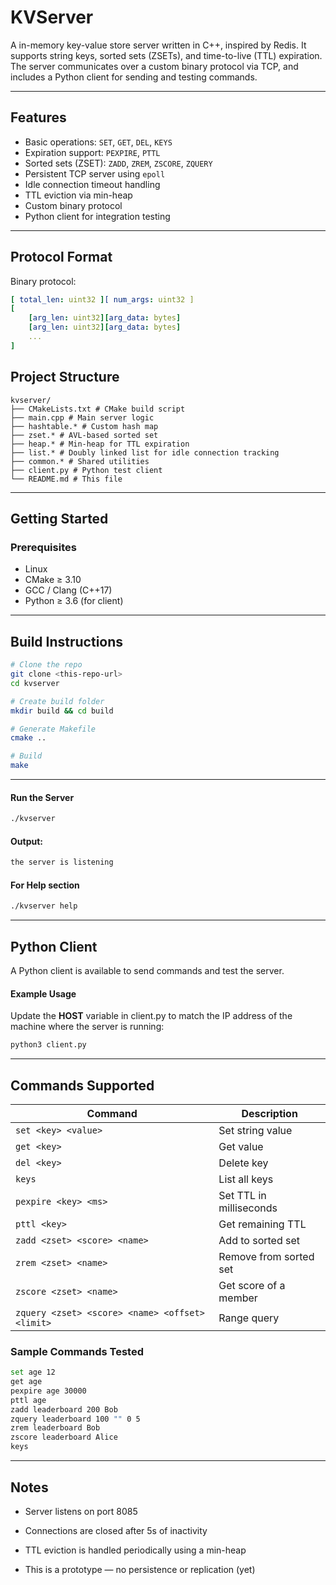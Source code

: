 # KVServer

A in-memory key-value store server written in C++, inspired by Redis.
It supports string keys, sorted sets (ZSETs), and time-to-live (TTL) expiration.
The server communicates over a custom binary protocol via TCP, and includes a Python client for sending and testing commands.

---

## Features

- Basic operations: `SET`, `GET`, `DEL`, `KEYS`
- Expiration support: `PEXPIRE`, `PTTL`
- Sorted sets (ZSET): `ZADD`, `ZREM`, `ZSCORE`, `ZQUERY`
- Persistent TCP server using `epoll`
- Idle connection timeout handling
- TTL eviction via min-heap
- Custom binary protocol
- Python client for integration testing

---

## Protocol Format

Binary protocol:
```yaml
[ total_len: uint32 ][ num_args: uint32 ]
[
    [arg_len: uint32][arg_data: bytes]
    [arg_len: uint32][arg_data: bytes]
    ...
]
```

## Project Structure

```console
kvserver/
├── CMakeLists.txt # CMake build script
├── main.cpp # Main server logic
├── hashtable.* # Custom hash map
├── zset.* # AVL-based sorted set
├── heap.* # Min-heap for TTL expiration
├── list.* # Doubly linked list for idle connection tracking
├── common.* # Shared utilities
├── client.py # Python test client
└── README.md # This file
```
---
## Getting Started

### Prerequisites

- Linux
- CMake ≥ 3.10
- GCC / Clang (C++17)
- Python ≥ 3.6 (for client)
---

## Build Instructions

```bash
# Clone the repo
git clone <this-repo-url>
cd kvserver

# Create build folder
mkdir build && cd build

# Generate Makefile
cmake ..

# Build
make
```
---
 #### Run the Server
```bash
./kvserver
```
  #### Output:
```bash
the server is listening
```
 #### For Help section 
```bash
./kvserver help
```
---

## Python Client

A Python client is available to send commands and test the server.

#### Example Usage

Update the <b>HOST</b> variable in client.py to match the IP address of the machine where the server is running:

```bash
python3 client.py
```
---
## Commands Supported

| Command                                             | Description                      |
|-----------------------------------------------------|----------------------------------|
| `set <key> <value>`                                 | Set string value                 |
| `get <key>`                                         | Get value                        |
| `del <key>`                                         | Delete key                       |
| `keys`                                              | List all keys                    |
| `pexpire <key> <ms>`                                | Set TTL in milliseconds          |
| `pttl <key>`                                        | Get remaining TTL                |
| `zadd <zset> <score> <name>`                        | Add to sorted set                |
| `zrem <zset> <name>`                                | Remove from sorted set           |
| `zscore <zset> <name>`                              | Get score of a member            |
| `zquery <zset> <score> <name> <offset> <limit>`     | Range query                      |

###  Sample Commands Tested

```bash
set age 12
get age
pexpire age 30000
pttl age
zadd leaderboard 200 Bob
zquery leaderboard 100 "" 0 5
zrem leaderboard Bob
zscore leaderboard Alice
keys
```
---
 ## Notes

- Server listens on port 8085

- Connections are closed after 5s of inactivity

- TTL eviction is handled periodically using a min-heap

- This is a prototype — no persistence or replication (yet)

